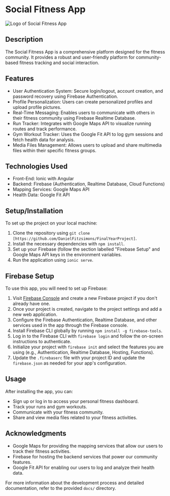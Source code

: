 # Social Fitness App

![Logo of Social Fitness App](src/assets/socialFitnessLogo.png)


## Description
The Social Fitness App is a comprehensive platform designed for the fitness community. It provides a robust and user-friendly platform for community-based fitness tracking and social interaction.

## Features
- User Authentication System: Secure login/logout, account creation, and password recovery using Firebase Authentication.
- Profile Personalization: Users can create personalized profiles and upload profile pictures.
- Real-Time Messaging: Enables users to communicate with others in their fitness community using Firebase Realtime Database.
- Run Tracker: Integrates with Google Maps API to visualize running routes and track performance.
- Gym Workout Tracker: Uses the Google Fit API to log gym sessions and fetch health data for analysis.
- Media Files Management: Allows users to upload and share multimedia files within their specific fitness groups.

## Technologies Used
- Front-End: Ionic with Angular
- Backend: Firebase (Authentication, Realtime Database, Cloud Functions)
- Mapping Services: Google Maps API
- Health Data: Google Fit API

## Setup/Installation
To set up the project on your local machine:
1. Clone the repository using `git clone [https://github.com/DanielFitzsimons/FinalYearProject]`.
2. Install the necessary dependencies with `npm install`.
3. Set up your Firebase (follow the section labelled "Firebase Setup" and Google Maps API keys in the environment variables.
4. Run the application using `ionic serve`.

## Firebase Setup
To use this app, you will need to set up Firebase:

1. Visit [Firebase Console](https://console.firebase.google.com/) and create a new Firebase project if you don't already have one.
2. Once your project is created, navigate to the project settings and add a new web application.
3. Configure the Firebase Authentication, Realtime Database, and other services used in the app through the Firebase console.
4. Install Firebase CLI globally by running `npm install -g firebase-tools`.
5. Log in to the Firebase CLI with `firebase login` and follow the on-screen instructions to authenticate.
6. Initialize your project with `firebase init` and select the features you are using (e.g., Authentication, Realtime Database, Hosting, Functions).
7. Update the `.firebaserc` file with your project ID and update the `firebase.json` as needed for your app's configuration.

## Usage
After installing the app, you can:
- Sign up or log in to access your personal fitness dashboard.
- Track your runs and gym workouts.
- Communicate with your fitness community.
- Share and view media files related to your fitness activities.

## Acknowledgments
- Google Maps for providing the mapping services that allow our users to track their fitness activities.
- Firebase for hosting the backend services that power our community features.
- Google Fit API for enabling our users to log and analyze their health data.

For more information about the development process and detailed documentation, refer to the provided `docs/` directory.
